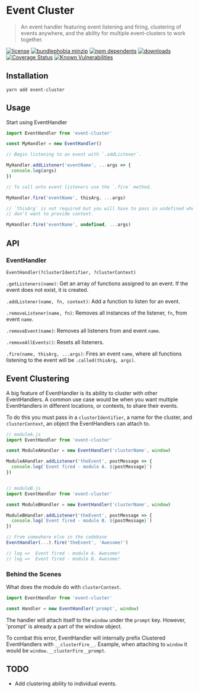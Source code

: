 # Event Cluster

> An event handler featuring event listening and firing, clustering of events
> anywhere, and the ability for multiple event-clusters to work together.

[![license](https://badgen.net/badge/license/MIT/blue)](https://www.npmjs.com/package/event-cluster)
[![bundlephobia minzip](https://badgen.net/bundlephobia/minzip/event-cluster)](https://bundlephobia.com/result?p=event-cluster)
[![npm dependents](https://badgen.net/npm/dependents/event-cluster)](https://www.npmjs.com/package/event-cluster?activeTab=dependents)
[![downloads](https://badgen.net/npm/dt/event-cluster)](https://www.npmjs.com/package/event-cluster)
[![Coverage Status](https://coveralls.io/repos/github/MaximDevoir/event-cluster/badge.svg?branch=master)](https://coveralls.io/github/MaximDevoir/event-cluster?branch=master)
[![Known Vulnerabilities](https://snyk.io/test/github/MaximDevoir/event-cluster/badge.svg)](https://snyk.io/test/github/MaximDevoir/event-cluster)

## Installation

```shell
yarn add event-cluster
```

## Usage

Start using EventHandler

```javascript
import EventHandler from 'event-cluster'

const MyHandler = new EventHandler()

// Begin listening to an event with `.addListener`.

MyHandler.addListener('eventName', ...args => {
  console.log(args)
})

// To call onto event listeners use the `.fire` method.

MyHandler.fire('eventName', thisArg, ...args)

// `thisArg` is not required but you will have to pass in undefined when you
// don't want to provide context.

MyHandler.fire('eventName', undefined, ...args)
```

## API

### EventHandler

`EventHandler(?clusterIdentifier, ?clusterContext)`

`.getListeners(name)`: Get an array of functions assigned to an event. If the
event does not exist, it is created.

`.addListener(name, fn, context)`: Add a function to listen for an event.

`.removeListener(name, fn)`: Removes all instances of the listener, `fn`, from
event `name`.

`.removeEvent(name)`: Removes all listeners from and event `name`.

`.removeAllEvents()`: Resets all listeners.

`.fire(name, thisArg, ...args)`: Fires an event `name`, where all functions
listening to the event will be `.called(thisArg, args)`.

## Event Clustering

A big feature of EventHandler is its ability to cluster with other
EventHandlers. A common use case would be when you want multiple EventHandlers
in different locations, or contexts, to share their events.

To do this you must pass in a `clusterIdentifier`, a name for the cluster, and
`clusterContext`, an object the EventHandlers can attach to.

```javascript
// moduleA.js
import EventHandler from 'event-cluster'

const ModuleAHandler = new EventHandler('clusterName', window)

ModuleAHandler.addListener('theEvent', postMessage => {
  console.log(`Event fired - module A. ${postMessage}`)
})


// moduleB.js
import EventHandler from 'event-cluster'

const ModuleBHandler = new EventHandler('clusterName', window)

ModuleBHandler.addListener('theEvent', postMessage => {
  console.log(`Event fired - module B. ${postMessage}`)
})

// From somewhere else in the codebase
EventHandler(...).fire('theEvent', 'Awesome!')

// log =>  Event fired - module A. Awesome!
// log =>  Event fired - module B. Awesome!
```

### Behind the Scenes

What does the module do with `clusterContext`.

```javascript
import EventHandler from 'event-cluster'

const Handler = new EventHandler('prompt', window)
```

The handler will attach itself to the `window` under the `prompt` key. However,
'prompt' is already a part of the window object.

To combat this error, EventHandler will internally prefix Clustered
EventHandlers with `__clusterFire__`. Example, when attaching to `window` it
would be `window.__clusterFire__prompt`.

## TODO

* Add clustering ability to individual events.
